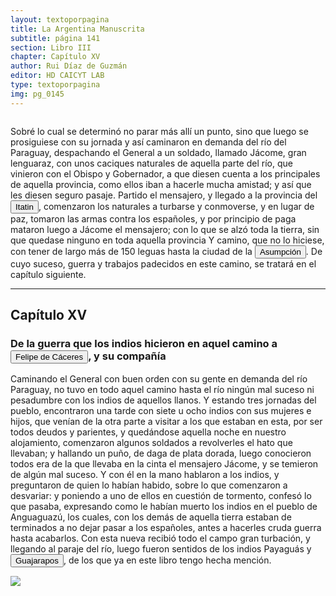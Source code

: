 ```yaml
---
layout: textoporpagina
title: La Argentina Manuscrita
subtitle: página 141
section: Libro III
chapter: Capítulo XV
author: Rui Díaz de Guzmán
editor: HD CAICYT LAB
type: textoporpagina
img: pg_0145
---
```


<div class="row">
    <div class="column">
<p>Sobré lo cual se determinó no parar más allí un punto, sino que luego se prosiguiese con su jornada y así caminaron en demanda del río del Paraguay, despachando el General a un soldado, llamado Jácome, gran lenguaraz, con unos caciques naturales de aquella parte del río, que vinieron con el Obispo y Gobernador, a que diesen cuenta a los principales de aquella provincia, como ellos iban a hacerle mucha amistad; y así que les diesen seguro pasaje. Partido el mensajero, y llegado a la provincia del <a href="https://recogito.pelagios.org/document/wzqxhk0h3vpikm/part/1/edit#d1a2ec8c-957f-48c3-9078-9363680db42b" target="_blank"><button class="balloon" data-balloon-pos="up" data-balloon-length="large" data-balloon="Itatín(Itatim en idioma portugués) o Itatí fue una región histórico geográficadel Imperio español coincidente, luego de las sangrientas invasioneslusobrasileñas con la parte sur del actual estado de Mato Grosso del Sur, queformó parte del Imperio español como un territorio perteneciente a la gobernacióndel Río de la Plata y del Paraguay hasta su división en 1617, fecha a partir dela cual quedó incluida en la gobernación del Paraguay, llamada inicialmenteGobernación del Guayrá.Los límites de laregión de Itatín eran: al este la sierra de Amambay, al oeste el río Paraguay,al sur el río Apa y al norte el río Tacuarí.Ya desde el s.XVIII gran parte del Itatín quedó en poder de Brasil (entonces el Brasilportugués) y tras la Guerra de la Triple Alianza toda la región pasó a estar bajo el dominio brasileño.">Itatin</button></a>, comenzaron los naturales a turbarse y conmoverse, y en lugar de paz, tomaron las armas contra los españoles, y por principio de paga mataron luego a Jácome el mensajero; con lo que se alzó toda la tierra, sin que quedase ninguno en toda aquella provincia Y camino, que no lo hiciese, con tener de largo más de 150 leguas hasta la ciudad de la <a href="https://recogito.pelagios.org/document/wzqxhk0h3vpikm/part/1/edit#a3b699bf-c173-402e-a392-a7ee63c2b98a" target="_blank"><button class="balloon" data-balloon-pos="up" data-balloon-length="large" data-balloon="Asunción del Paraguay.">Asumpción</button></a>. De cuyo suceso, guerra y trabajos padecidos en este camino, se tratará en el capítulo siguiente.</p><hr><h2>Capítulo XV</h2><h3>De la guerra que los indios hicieron en aquel camino a <button class="balloon" data-balloon-pos="up" data-balloon-length="large" data-balloon="Felipe de Cáceres (n. Madrid, ca. 1538) fue un conquistador, explorador y colonizador español.Se desempeñó como gobernador interino del Ríode la Plata y del Paraguay, con sede en Asunción,entre el 11 de diciembre de 1568 hasta el 14 dejulio de 1572.">Felipe de Cáceres</button>, y su compañía</h3><p>Caminando el General con buen orden con su gente en demanda del río Paraguay, no tuvo en todo aquel camino hasta el río ningún mal suceso ni pesadumbre con los indios de aquellos llanos. Y estando tres jornadas del pueblo, encontraron una tarde con siete u ocho indios con sus mujeres e hijos, que venían de la otra parte a visitar a los que estaban en esta, por ser todos deudos y parientes, y quedándose aquella noche en nuestro alojamiento, comenzaron algunos soldados a revolverles el hato que llevaban; y hallando un puño, de daga de plata dorada, luego conocieron todos era de la que llevaba en la cinta el mensajero Jácome, y se temieron de algún mal suceso. Y con él en la mano hablaron a los indios, y preguntaron de quien lo habían habido, sobre lo que comenzaron a desvariar: y poniendo a uno de ellos en cuestión de tormento, confesó lo que pasaba, expresando como le habían muerto los indios en el pueblo de Anguaguazú, los cuales, con los demás de aquella tierra estaban de terminados a no dejar pasar a los españoles, antes a hacerles cruda guerra hasta acabarlos. Con esta nueva recibió todo el campo gran turbación, y llegando al paraje del río, luego fueron sentidos de los indios <persName xml:id="recogito-fd2cbd43-0b29-4fb0-b2ce-ff2e70c0d44f" ana="tribe">Payaguás</persName> y <button class="balloon" data-balloon-pos="up" data-balloon-length="large" data-balloon="Dentro del troncoguaycurú es posible delimitar un grupo norte o guaycurú del norte, la tribu másseptentrional de la familia era la de los guachí o guasarapo de la región delalto Paraguay, a los que Azara calificaba, a fines del siglo XVIII, de &quot;íntimosy antiguos aliados&quot; de los mbayas. Schmidl y Ruy Diaz de Guzmán los ubican, enlos inicios de la conquista, al norte de los payaguas, de quienes eranenemigos, y les dan el nombre de guajarapos; siendo guachié el que les dabanlos mbayas. En época de Azara su centro estaba en el río Guachie o Miranda,afluente del este del Paraguay, y a pesar de no ser más de 60 guerrerosconservaban su belicosidad.Para mediados del siglo XIX estaban casi extinguidos.">Guajarapos</button>, de los que ya en este libro tengo hecha mención. </p></div>

<div class="column">
<a href="{{site.baseurl}}/assets/img/argentina_manuscrita/{{page.img}}.jpg"><img src="{{site.baseurl}}/assets/img/argentina_manuscrita/{{page.img}}.jpg"></a>
</div>
</div>